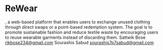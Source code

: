 # ReWear
, a web-based platform that enables users to exchange unused clothing through direct swaps or a point-based redemption system. The goal is to promote sustainable fashion and reduce textile waste by encouraging users to reuse wearable garments instead of discarding them.
Sattwik Bose rikbose234@gmail.com
Sourashis Sabud sourashis7p7sabud@gmail.com

